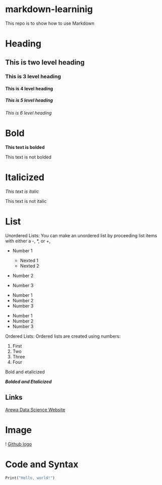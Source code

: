 # markdown-learninig
This repo is to show how to use Markdown


# Heading

## This is two level heading

### This is 3 level heading

#### This is 4 level heading

##### This is 5 level heading

###### This is 6 level heading
 

# Bold

**This text is bolded**

This text is not bolded


# Italicized

_This text is italic_

This text is not italic

# List

Unordered Lists: You can make an unordered list by proceeding list items with either a -, *, or +,

- Number 1
  - Nexted 1
  - Nexted 2
  
- Number 2
- Number 3

* Number 1
* Number 2
* Number 3

+ Number 1
+ Number 2
+ Number 3

Ordered Lists: Ordered lists are created using numbers:


1. First
2. Two
3. Three
4. Four

Bold and etalicized

_**Bolded and Etalicized**_


## Links

[Arewa Data Science Website](https://github.com/arewadataScience/python-programming-fellowship)

# Image
! [Github logo]()


# Code and Syntax


```python
Print("Hello, world!")
```
